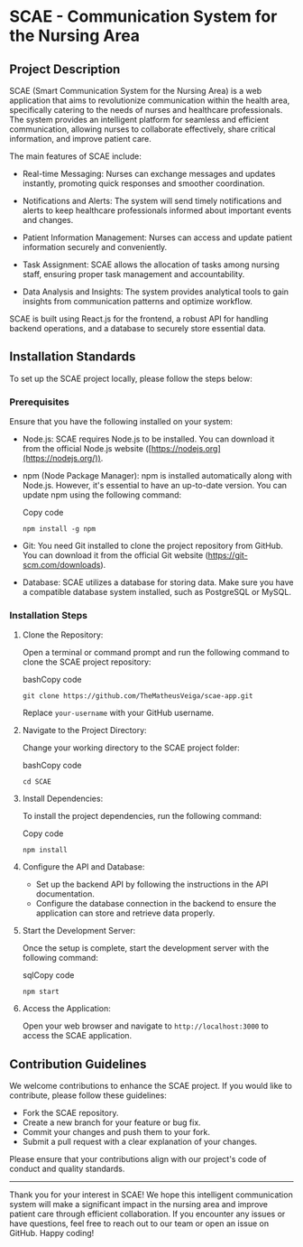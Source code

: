 SCAE - Communication System for the Nursing Area
================================================

Project Description
-------------------

SCAE (Smart Communication System for the Nursing Area) is a web application that aims to revolutionize communication within the health area, specifically catering to the needs of nurses and healthcare professionals. The system provides an intelligent platform for seamless and efficient communication, allowing nurses to collaborate effectively, share critical information, and improve patient care.

The main features of SCAE include:

-   Real-time Messaging: Nurses can exchange messages and updates instantly, promoting quick responses and smoother coordination.

-   Notifications and Alerts: The system will send timely notifications and alerts to keep healthcare professionals informed about important events and changes.

-   Patient Information Management: Nurses can access and update patient information securely and conveniently.

-   Task Assignment: SCAE allows the allocation of tasks among nursing staff, ensuring proper task management and accountability.

-   Data Analysis and Insights: The system provides analytical tools to gain insights from communication patterns and optimize workflow.

SCAE is built using React.js for the frontend, a robust API for handling backend operations, and a database to securely store essential data.

Installation Standards
----------------------

To set up the SCAE project locally, please follow the steps below:

### Prerequisites

Ensure that you have the following installed on your system:

-   Node.js: SCAE requires Node.js to be installed. You can download it from the official Node.js website ([https://nodejs.org](https://nodejs.org/)).

-   npm (Node Package Manager): npm is installed automatically along with Node.js. However, it's essential to have an up-to-date version. You can update npm using the following command:

    Copy code

    `npm install -g npm`

-   Git: You need Git installed to clone the project repository from GitHub. You can download it from the official Git website (<https://git-scm.com/downloads>).

-   Database: SCAE utilizes a database for storing data. Make sure you have a compatible database system installed, such as PostgreSQL or MySQL.

### Installation Steps

1.  Clone the Repository:

    Open a terminal or command prompt and run the following command to clone the SCAE project repository:

    bashCopy code

    `git clone https://github.com/TheMatheusVeiga/scae-app.git`

    Replace `your-username` with your GitHub username.

2.  Navigate to the Project Directory:

    Change your working directory to the SCAE project folder:

    bashCopy code

    `cd SCAE`

3.  Install Dependencies:

    To install the project dependencies, run the following command:

    Copy code

    `npm install`

4.  Configure the API and Database:

    -   Set up the backend API by following the instructions in the API documentation.
    -   Configure the database connection in the backend to ensure the application can store and retrieve data properly.
5.  Start the Development Server:

    Once the setup is complete, start the development server with the following command:

    sqlCopy code

    `npm start`

6.  Access the Application:

    Open your web browser and navigate to `http://localhost:3000` to access the SCAE application.

Contribution Guidelines
-----------------------

We welcome contributions to enhance the SCAE project. If you would like to contribute, please follow these guidelines:

-   Fork the SCAE repository.
-   Create a new branch for your feature or bug fix.
-   Commit your changes and push them to your fork.
-   Submit a pull request with a clear explanation of your changes.

Please ensure that your contributions align with our project's code of conduct and quality standards.

* * * * *

Thank you for your interest in SCAE! We hope this intelligent communication system will make a significant impact in the nursing area and improve patient care through efficient collaboration. If you encounter any issues or have questions, feel free to reach out to our team or open an issue on GitHub. Happy coding!
